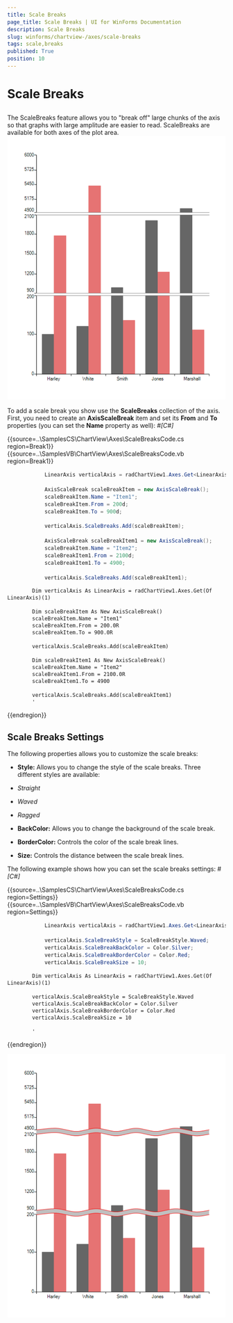 ```yaml
---
title: Scale Breaks
page_title: Scale Breaks | UI for WinForms Documentation
description: Scale Breaks
slug: winforms/chartview-/axes/scale-breaks
tags: scale,breaks
published: True
position: 10
---
```


# Scale Breaks



## 

The ScaleBreaks feature allows you to "break off" large chunks of the axis so that graphs with large amplitude are easier to read.
        ScaleBreaks are available for both axes of the plot area.![chartview-axes-scale-breaks 001](images/chartview-axes-scale-breaks001.png)

To add a scale break you show use the __ScaleBreaks__ collection of the axis. 
          First, you need to create an __AxisScaleBreak__ item and set its __From__ 
          and __To__ properties (you can set the __Name__ property as well):
        #_[C#]_

	



{{source=..\SamplesCS\ChartView\Axes\ScaleBreaksCode.cs region=Break1}} 
{{source=..\SamplesVB\ChartView\Axes\ScaleBreaksCode.vb region=Break1}} 

````C#
            LinearAxis verticalAxis = radChartView1.Axes.Get<LinearAxis>(1);

            AxisScaleBreak scaleBreakItem = new AxisScaleBreak();
            scaleBreakItem.Name = "Item1";
            scaleBreakItem.From = 200d;
            scaleBreakItem.To = 900d;

            verticalAxis.ScaleBreaks.Add(scaleBreakItem);

            AxisScaleBreak scaleBreakItem1 = new AxisScaleBreak();
            scaleBreakItem.Name = "Item2";
            scaleBreakItem1.From = 2100d;
            scaleBreakItem1.To = 4900;

            verticalAxis.ScaleBreaks.Add(scaleBreakItem1);
````
````VB.NET
        Dim verticalAxis As LinearAxis = radChartView1.Axes.Get(Of LinearAxis)(1)

        Dim scaleBreakItem As New AxisScaleBreak()
        scaleBreakItem.Name = "Item1"
        scaleBreakItem.From = 200.0R
        scaleBreakItem.To = 900.0R

        verticalAxis.ScaleBreaks.Add(scaleBreakItem)

        Dim scaleBreakItem1 As New AxisScaleBreak()
        scaleBreakItem.Name = "Item2"
        scaleBreakItem1.From = 2100.0R
        scaleBreakItem1.To = 4900

        verticalAxis.ScaleBreaks.Add(scaleBreakItem1)
        '
````

{{endregion}} 




## Scale Breaks Settings

The following properties allows you to customize the scale breaks:
        

* __Style:__ Allows you to change the style of the scale breaks. Three different styles are available:
            

* *Straight*

* *Waved*

* *Ragged*

* __BackColor:__ Allows you to change the background of the scale break.
            

* __BorderColor:__ Controls the color of the scale break lines.
            

* __Size:__ Controls the distance between the scale break lines.
            

The following example shows how you can set the scale breaks settings:
        #_[C#]_

	



{{source=..\SamplesCS\ChartView\Axes\ScaleBreaksCode.cs region=Settings}} 
{{source=..\SamplesVB\ChartView\Axes\ScaleBreaksCode.vb region=Settings}} 

````C#
            LinearAxis verticalAxis = radChartView1.Axes.Get<LinearAxis>(1);

            verticalAxis.ScaleBreakStyle = ScaleBreakStyle.Waved;
            verticalAxis.ScaleBreakBackColor = Color.Silver;
            verticalAxis.ScaleBreakBorderColor = Color.Red;
            verticalAxis.ScaleBreakSize = 10;
````
````VB.NET
        Dim verticalAxis As LinearAxis = radChartView1.Axes.Get(Of LinearAxis)(1)

        verticalAxis.ScaleBreakStyle = ScaleBreakStyle.Waved
        verticalAxis.ScaleBreakBackColor = Color.Silver
        verticalAxis.ScaleBreakBorderColor = Color.Red
        verticalAxis.ScaleBreakSize = 10

        '
````

{{endregion}} 


![chartview-axes-scale-breaks 002](images/chartview-axes-scale-breaks002.png)
